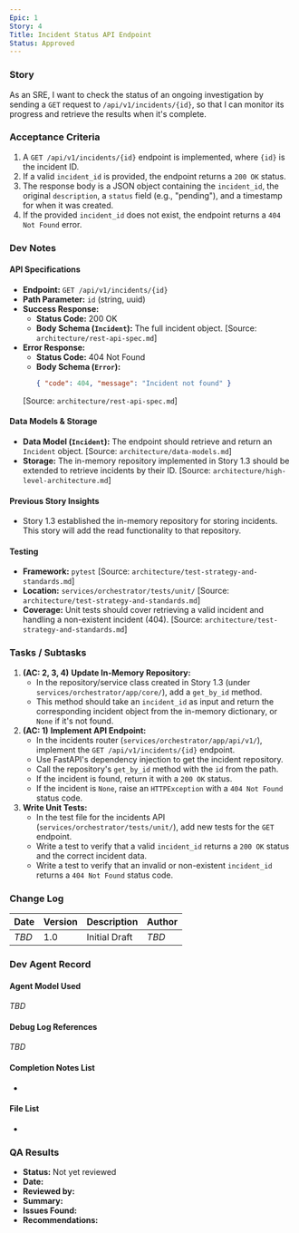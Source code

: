 ```yaml
---
Epic: 1
Story: 4
Title: Incident Status API Endpoint
Status: Approved
---
```


### Story

As an SRE, I want to check the status of an ongoing investigation by sending a `GET` request to `/api/v1/incidents/{id}`, so that I can monitor its progress and retrieve the results when it's complete.

### Acceptance Criteria

1.  A `GET /api/v1/incidents/{id}` endpoint is implemented, where `{id}` is the incident ID.
2.  If a valid `incident_id` is provided, the endpoint returns a `200 OK` status.
3.  The response body is a JSON object containing the `incident_id`, the original `description`, a `status` field (e.g., "pending"), and a timestamp for when it was created.
4.  If the provided `incident_id` does not exist, the endpoint returns a `404 Not Found` error.

### Dev Notes

#### API Specifications
- **Endpoint:** `GET /api/v1/incidents/{id}`
- **Path Parameter:** `id` (string, uuid)
- **Success Response:**
  - **Status Code:** 200 OK
  - **Body Schema (`Incident`):** The full incident object. [Source: `architecture/rest-api-spec.md`]
- **Error Response:**
  - **Status Code:** 404 Not Found
  - **Body Schema (`Error`):** 
    ```json
    { "code": 404, "message": "Incident not found" }
    ```
  [Source: `architecture/rest-api-spec.md`]

#### Data Models & Storage
- **Data Model (`Incident`):** The endpoint should retrieve and return an `Incident` object. [Source: `architecture/data-models.md`]
- **Storage:** The in-memory repository implemented in Story 1.3 should be extended to retrieve incidents by their ID. [Source: `architecture/high-level-architecture.md`]

#### Previous Story Insights
- Story 1.3 established the in-memory repository for storing incidents. This story will add the read functionality to that repository.

#### Testing
- **Framework:** `pytest` [Source: `architecture/test-strategy-and-standards.md`]
- **Location:** `services/orchestrator/tests/unit/` [Source: `architecture/test-strategy-and-standards.md`]
- **Coverage:** Unit tests should cover retrieving a valid incident and handling a non-existent incident (404). [Source: `architecture/test-strategy-and-standards.md`]

### Tasks / Subtasks

1.  **(AC: 2, 3, 4)** **Update In-Memory Repository:**
    - In the repository/service class created in Story 1.3 (under `services/orchestrator/app/core/`), add a `get_by_id` method.
    - This method should take an `incident_id` as input and return the corresponding incident object from the in-memory dictionary, or `None` if it's not found.
2.  **(AC: 1)** **Implement API Endpoint:**
    - In the incidents router (`services/orchestrator/app/api/v1/`), implement the `GET /api/v1/incidents/{id}` endpoint.
    - Use FastAPI's dependency injection to get the incident repository.
    - Call the repository's `get_by_id` method with the `id` from the path.
    - If the incident is found, return it with a `200 OK` status.
    - If the incident is `None`, raise an `HTTPException` with a `404 Not Found` status code.
3.  **Write Unit Tests:**
    - In the test file for the incidents API (`services/orchestrator/tests/unit/`), add new tests for the `GET` endpoint.
    - Write a test to verify that a valid `incident_id` returns a `200 OK` status and the correct incident data.
    - Write a test to verify that an invalid or non-existent `incident_id` returns a `404 Not Found` status code.

### Change Log

| Date | Version | Description | Author |
| --- | --- | --- | --- |
| _TBD_ | 1.0 | Initial Draft | _TBD_ |

### Dev Agent Record

#### Agent Model Used
_TBD_

#### Debug Log References
_TBD_

#### Completion Notes List
-

#### File List
-

### QA Results

- **Status:** Not yet reviewed
- **Date:**
- **Reviewed by:**
- **Summary:**
- **Issues Found:**
- **Recommendations:**
